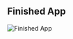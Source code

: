 

## Finished App
![Finished App](https://github.com/londonappbrewery/Images/blob/master/Flash%20Chat.gif)

